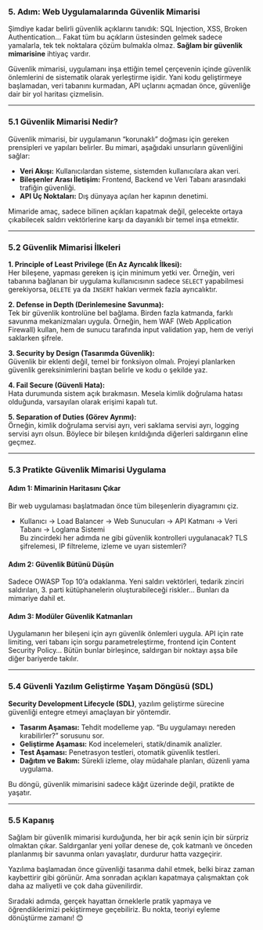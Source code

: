 ### 5. Adım: Web Uygulamalarında Güvenlik Mimarisi

Şimdiye kadar belirli güvenlik açıklarını tanıdık: SQL Injection, XSS, Broken Authentication... Fakat tüm bu açıkların üstesinden gelmek sadece yamalarla, tek tek noktalara çözüm bulmakla olmaz. **Sağlam bir güvenlik mimarisine** ihtiyaç vardır.

Güvenlik mimarisi, uygulamanı inşa ettiğin temel çerçevenin içinde güvenlik önlemlerini de sistematik olarak yerleştirme işidir. Yani kodu geliştirmeye başlamadan, veri tabanını kurmadan, API uçlarını açmadan önce, güvenliğe dair bir yol haritası çizmelisin.

---

### 5.1 Güvenlik Mimarisi Nedir?

Güvenlik mimarisi, bir uygulamanın “korunaklı” doğması için gereken prensipleri ve yapıları belirler. Bu mimari, aşağıdaki unsurların güvenliğini sağlar:

- **Veri Akışı:** Kullanıcılardan sisteme, sistemden kullanıcılara akan veri.  
- **Bileşenler Arası İletişim:** Frontend, Backend ve Veri Tabanı arasındaki trafiğin güvenliği.  
- **API Uç Noktaları:** Dış dünyaya açılan her kapının denetimi.

Mimaride amaç, sadece bilinen açıkları kapatmak değil, gelecekte ortaya çıkabilecek saldırı vektörlerine karşı da dayanıklı bir temel inşa etmektir.

---

### 5.2 Güvenlik Mimarisi İlkeleri

**1. Principle of Least Privilege (En Az Ayrıcalık İlkesi):**  
Her bileşene, yapması gereken iş için minimum yetki ver. Örneğin, veri tabanına bağlanan bir uygulama kullanıcısının sadece `SELECT` yapabilmesi gerekiyorsa, `DELETE` ya da `INSERT` hakları vermek fazla ayrıcalıktır.

**2. Defense in Depth (Derinlemesine Savunma):**  
Tek bir güvenlik kontrolüne bel bağlama. Birden fazla katmanda, farklı savunma mekanizmaları uygula. Örneğin, hem WAF (Web Application Firewall) kullan, hem de sunucu tarafında input validation yap, hem de veriyi saklarken şifrele.

**3. Security by Design (Tasarımda Güvenlik):**  
Güvenlik bir eklenti değil, temel bir fonksiyon olmalı. Projeyi planlarken güvenlik gereksinimlerini baştan belirle ve kodu o şekilde yaz.

**4. Fail Secure (Güvenli Hata):**  
Hata durumunda sistem açık bırakmasın. Mesela kimlik doğrulama hatası olduğunda, varsayılan olarak erişimi kapalı tut.

**5. Separation of Duties (Görev Ayrımı):**  
Örneğin, kimlik doğrulama servisi ayrı, veri saklama servisi ayrı, logging servisi ayrı olsun. Böylece bir bileşen kırıldığında diğerleri saldırganın eline geçmez.

---

### 5.3 Pratikte Güvenlik Mimarisi Uygulama

#### **Adım 1: Mimarinin Haritasını Çıkar**
Bir web uygulaması başlatmadan önce tüm bileşenlerin diyagramını çiz.  
- Kullanıcı → Load Balancer → Web Sunucuları → API Katmanı → Veri Tabanı → Loglama Sistemi  
Bu zincirdeki her adımda ne gibi güvenlik kontrolleri uygulanacak? TLS şifrelemesi, IP filtreleme, izleme ve uyarı sistemleri?

#### **Adım 2: Güvenlik Bütünü Düşün**
Sadece OWASP Top 10’a odaklanma. Yeni saldırı vektörleri, tedarik zinciri saldırıları, 3. parti kütüphanelerin oluşturabileceği riskler… Bunları da mimariye dahil et.

#### **Adım 3: Modüler Güvenlik Katmanları**
Uygulamanın her bileşeni için ayrı güvenlik önlemleri uygula. API için rate limiting, veri tabanı için sorgu parametreleştirme, frontend için Content Security Policy… Bütün bunlar birleşince, saldırgan bir noktayı aşsa bile diğer bariyerde takılır.

---

### 5.4 Güvenli Yazılım Geliştirme Yaşam Döngüsü (SDL)

**Security Development Lifecycle (SDL)**, yazılım geliştirme sürecine güvenliği entegre etmeyi amaçlayan bir yöntemdir.  
- **Tasarım Aşaması:** Tehdit modelleme yap. “Bu uygulamayı nereden kırabilirler?” sorusunu sor.  
- **Geliştirme Aşaması:** Kod incelemeleri, statik/dinamik analizler.  
- **Test Aşaması:** Penetrasyon testleri, otomatik güvenlik testleri.  
- **Dağıtım ve Bakım:** Sürekli izleme, olay müdahale planları, düzenli yama uygulama.

Bu döngü, güvenlik mimarisini sadece kâğıt üzerinde değil, pratikte de yaşatır.

---

### 5.5 Kapanış

Sağlam bir güvenlik mimarisi kurduğunda, her bir açık senin için bir sürpriz olmaktan çıkar. Saldırganlar yeni yollar denese de, çok katmanlı ve önceden planlanmış bir savunma onları yavaşlatır, durdurur hatta vazgeçirir.

Yazılıma başlamadan önce güvenliği tasarıma dahil etmek, belki biraz zaman kaybettirir gibi görünür. Ama sonradan açıkları kapatmaya çalışmaktan çok daha az maliyetli ve çok daha güvenilirdir.

Sıradaki adımda, gerçek hayattan örneklerle pratik yapmaya ve öğrendiklerimizi pekiştirmeye geçebiliriz. Bu nokta, teoriyi eyleme dönüştürme zamanı! 😊
